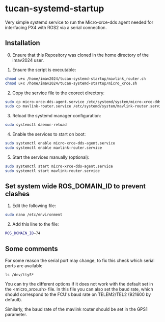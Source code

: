 # tucan-systemd-startup
Very simple systemd service to run the Micro-xrce-dds agent needed for interfacing PX4 with ROS2 via a serial connection.

## Installation

0. Ensure that this Repository was cloned in the home directory of the imav2024 user.

1. Ensure the script is executable:
```sh
chmod u+x /home/imav2024/tucan-systemd-startup/mavlink_router.sh
chmod u+x /home/imav2024/tucan-systemd-startup/micro_xrce.sh
```

2. Copy the service file to the coorect directory:
```sh
sudo cp micro-xrce-dds-agent.service /etc/systemd/system/micro-xrce-dds-agent.service
sudo cp mavlink-router.service /etc/systemd/system/mavlink-router.service
```

3. Reload the systemd manager configuration:
```sh
sudo systemctl daemon-reload
```


4. Enable the services to start on boot:
```sh
sudo systemctl enable micro-xrce-dds-agent.service
sudo systemctl enable mavlink-router.service
```


5. Start the services manually (optional):
```sh
sudo systemctl start micro-xrce-dds-agent.service
sudo systemctl start mavlink-router.service
```


## Set system wide ROS_DOMAIN_ID to prevent clashes

1. Edit the following file:
```sh
sudo nano /etc/environment
```
2. Add this line to the file:
```sh
ROS_DOMAIN_ID=74
```

## Some comments
For some reason the serial port may change, to fix this check which serial ports are available
```
ls /dev/ttyS*
```
You can try the different options if it does not work with the default set in the <micro_xrce.sh> file. In this file you can also set the baud rate, which should correspond to the FCU's baud rate on TELEM2/TEL2 (921600 by default).

Similarly, the baud rate of the mavlink router should be set in the GPS1 parameter.
